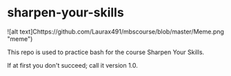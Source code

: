 # sharpen-your-skills

![alt text]Chttps://github.com/Laurax491/mbscourse/blob/master/Meme.png "meme")

This repo is used to practice bash for the course Sharpen Your Skills.

If at first you don't succeed; call it version 1.0.
